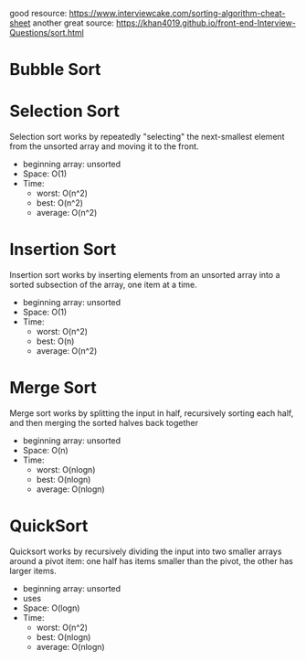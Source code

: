 good resource: https://www.interviewcake.com/sorting-algorithm-cheat-sheet
another great source: https://khan4019.github.io/front-end-Interview-Questions/sort.html


#  Bubble Sort


#  Selection Sort
Selection sort works by repeatedly "selecting" the next-smallest element from the unsorted array and moving it to the front.
- beginning array: unsorted
- Space: O(1)
- Time: 
    - worst: O(n^2)
    - best: O(n^2)
    - average: O(n^2)

#  Insertion Sort
Insertion sort works by inserting elements from an unsorted array into a sorted subsection of the array, one item at a time.
- beginning array: unsorted
- Space: O(1)
- Time: 
    - worst: O(n^2)
    - best: O(n)
    - average: O(n^2)

#  Merge Sort
Merge sort works by splitting the input in half, recursively sorting each half, and then merging the sorted halves back together
- beginning array: unsorted
- Space: O(n)
- Time: 
    - worst: O(nlogn)
    - best: O(nlogn)
    - average: O(nlogn)

#  QuickSort
Quicksort works by recursively dividing the input into two smaller arrays around a pivot item: one half has items smaller than the pivot, the other has larger items.
- beginning array: unsorted
- uses 
- Space: O(logn)
- Time: 
    - worst: O(n^2)
    - best: O(nlogn)
    - average: O(nlogn)



